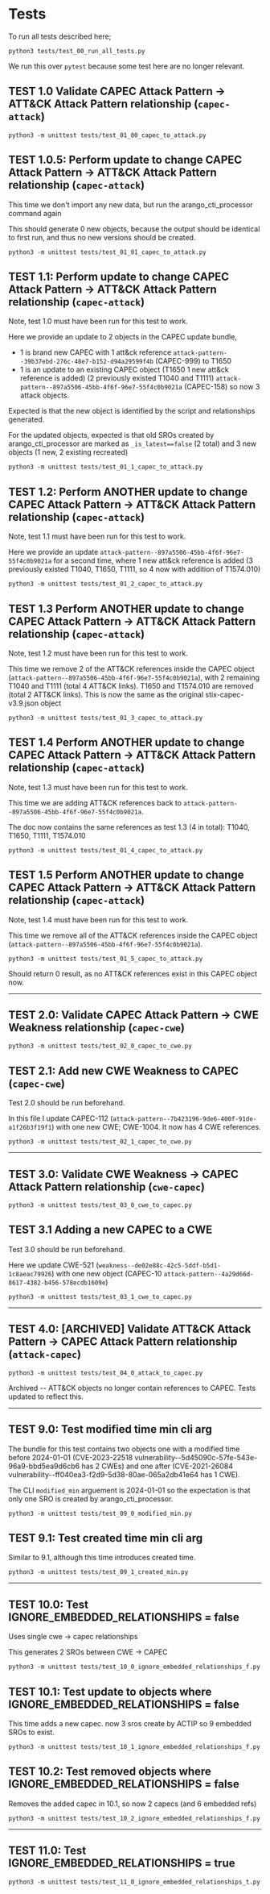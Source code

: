 # Tests

To run all tests described here;

```shell
python3 tests/test_00_run_all_tests.py
```

We run this over `pytest` because some test here are no longer relevant.

## TEST 1.0 Validate CAPEC Attack Pattern -> ATT&CK Attack Pattern relationship (`capec-attack`)

```shell
python3 -m unittest tests/test_01_00_capec_to_attack.py
```

## TEST 1.0.5: Perform update to change CAPEC Attack Pattern -> ATT&CK Attack Pattern relationship (`capec-attack`)

This time we don't import any new data, but run the arango_cti_processor command again

This should generate 0 new objects, because the output should be identical to first run, and thus no new versions should be created.

```shell
python3 -m unittest tests/test_01_01_capec_to_attack.py
```

## TEST 1.1: Perform update to change CAPEC Attack Pattern -> ATT&CK Attack Pattern relationship (`capec-attack`)

Note, test 1.0 must have been run for this test to work.

Here we provide an update to 2 objects in the CAPEC update bundle, 

* 1 is brand new CAPEC with 1 att&ck reference `attack-pattern--39b37ebd-276c-48e7-b152-d94a29599f4b` (CAPEC-999) to T1650
* 1 is an update to an existing CAPEC object (T1650 1 new att&ck reference is added) (2 previously existed T1040 and T1111) `attack-pattern--897a5506-45bb-4f6f-96e7-55f4c0b9021a` (CAPEC-158) so now 3 attack objects.

Expected is that the new object is identified by the script and relationships generated.

For the updated objects, expected is that old SROs created by arango_cti_processor are marked as `_is_latest==false` (2 total) and 3 new objects (1 new, 2 existing recreated)

```shell
python3 -m unittest tests/test_01_1_capec_to_attack.py
```

## TEST 1.2: Perform ANOTHER update to change CAPEC Attack Pattern -> ATT&CK Attack Pattern relationship (`capec-attack`)

Note, test 1.1 must have been run for this test to work.

Here we provide an update `attack-pattern--897a5506-45bb-4f6f-96e7-55f4c0b9021a` for a second time, where 1 new att&ck reference is added (3 previously existed T1040, T1650, T1111, so 4 now with addition of T1574.010)

```shell
python3 -m unittest tests/test_01_2_capec_to_attack.py
```

## TEST 1.3 Perform ANOTHER update to change CAPEC Attack Pattern -> ATT&CK Attack Pattern relationship (`capec-attack`)

Note, test 1.2 must have been run for this test to work.

This time we remove 2 of the ATT&CK references inside the CAPEC object (`attack-pattern--897a5506-45bb-4f6f-96e7-55f4c0b9021a`), with 2 remaining T1040 and T1111 (total 4 ATT&CK links). T1650 and T1574.010 are removed (total 2 ATT&CK links). This is now the same as the original stix-capec-v3.9.json object

```shell
python3 -m unittest tests/test_01_3_capec_to_attack.py
```

## TEST 1.4 Perform ANOTHER update to change CAPEC Attack Pattern -> ATT&CK Attack Pattern relationship (`capec-attack`)

Note, test 1.3 must have been run for this test to work.

This time we are adding ATT&CK references back to `attack-pattern--897a5506-45bb-4f6f-96e7-55f4c0b9021a`. 

The doc now contains the same references as test 1.3 (4 in total): T1040, T1650, T1111, T1574.010

```shell
python3 -m unittest tests/test_01_4_capec_to_attack.py
```

## TEST 1.5 Perform ANOTHER update to change CAPEC Attack Pattern -> ATT&CK Attack Pattern relationship (`capec-attack`)

Note, test 1.4 must have been run for this test to work.

This time we remove all of the ATT&CK references inside the CAPEC object (`attack-pattern--897a5506-45bb-4f6f-96e7-55f4c0b9021a`).

```shell
python3 -m unittest tests/test_01_5_capec_to_attack.py
```

Should return 0 result, as no ATT&CK references exist in this CAPEC object now.

---

## TEST 2.0: Validate CAPEC Attack Pattern -> CWE Weakness relationship (`capec-cwe`)

```shell
python3 -m unittest tests/test_02_0_capec_to_cwe.py
```

## TEST 2.1: Add new CWE Weakness to CAPEC (`capec-cwe`)

Test 2.0 should be run beforehand.

In this file I update CAPEC-112 (`attack-pattern--7b423196-9de6-400f-91de-a1f26b3f19f1`) with one new CWE; CWE-1004. It now has 4 CWE references.

```shell
python3 -m unittest tests/test_02_1_capec_to_cwe.py
```

---

## TEST 3.0: Validate CWE Weakness -> CAPEC Attack Pattern relationship (`cwe-capec`)

```shell
python3 -m unittest tests/test_03_0_cwe_to_capec.py
```

## TEST 3.1 Adding a new CAPEC to a CWE

Test 3.0 should be run beforehand.

Here we update CWE-521 (`weakness--de02e88c-42c5-5ddf-b5d1-1c8aeac79926`) with one new object (CAPEC-10 `attack-pattern--4a29d66d-8617-4382-b456-578ecdb1609e`)

```shell
python3 -m unittest tests/test_03_1_cwe_to_capec.py
```

---

## TEST 4.0: [ARCHIVED] Validate ATT&CK Attack Pattern -> CAPEC Attack Pattern relationship (`attack-capec`)

```shell
python3 -m unittest tests/test_04_0_attack_to_capec.py
```

Archived -- ATT&CK objects no longer contain references to CAPEC. Tests updated to reflect this.

---

## TEST 9.0: Test modified time min cli arg

The bundle for this test contains two objects one with a modified time before 2024-01-01 (CVE-2023-22518 vulnerability--5d45090c-57fe-543e-96a9-bbd5ea9d6cb6 has 2 CWEs) and one after (CVE-2021-26084 vulnerability--ff040ea3-f2d9-5d38-80ae-065a2db41e64 has 1 CWE).

The CLI `modified_min` arguement is 2024-01-01 so the expectation is that only one SRO is created by arango_cti_processor.

```shell
python3 -m unittest tests/test_09_0_modified_min.py
```

## TEST 9.1: Test created time min cli arg

Similar to 9.1, although this time introduces created time.

```shell
python3 -m unittest tests/test_09_1_created_min.py
```

---

## TEST 10.0: Test IGNORE_EMBEDDED_RELATIONSHIPS = false

Uses single cwe -> capec relationships

This generates 2 SROs between CWE -> CAPEC

```shell
python3 -m unittest tests/test_10_0_ignore_embedded_relationships_f.py
```

## TEST 10.1: Test update to objects where IGNORE_EMBEDDED_RELATIONSHIPS = false

This time adds a new capec. now 3 sros create by ACTIP so 9 embedded SROs to exist.

```shell
python3 -m unittest tests/test_10_1_ignore_embedded_relationships_f.py
```

## TEST 10.2: Test removed objects where IGNORE_EMBEDDED_RELATIONSHIPS = false

Removes the added capec in 10.1, so now 2 capecs (and 6 embedded refs)

```shell
python3 -m unittest tests/test_10_2_ignore_embedded_relationships_f.py
```

---

## TEST 11.0: Test IGNORE_EMBEDDED_RELATIONSHIPS = true

```shell
python3 -m unittest tests/test_11_0_ignore_embedded_relationships_t.py
```